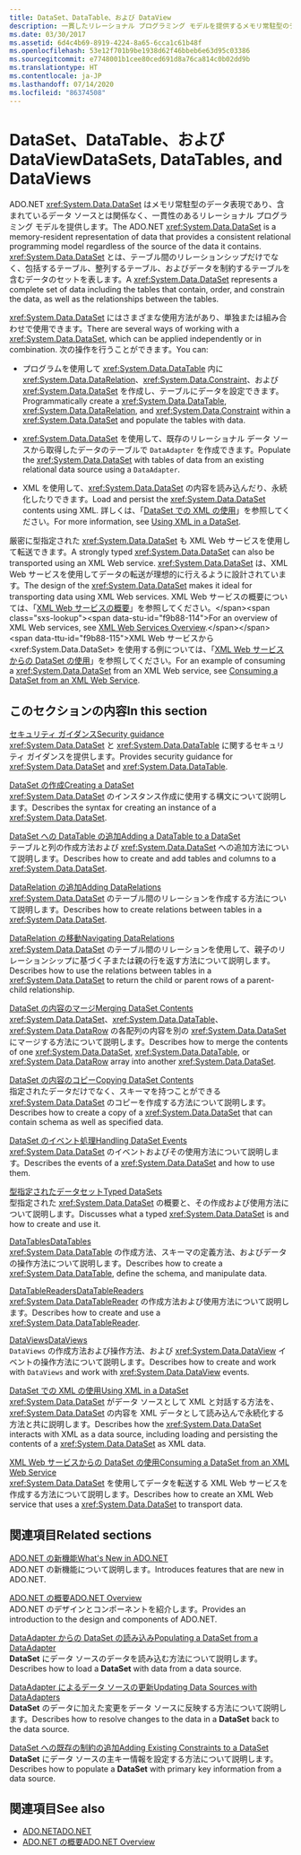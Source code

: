 ```yaml
---
title: DataSet、DataTable、および DataView
description: 一貫したリレーショナル プログラミング モデルを提供するメモリ常駐型のデータ表現である、ADO.NET の DataSet を使用するいくつかの方法を学習します。
ms.date: 03/30/2017
ms.assetid: 6d4c4b69-8919-4224-8a65-6cca1c61b48f
ms.openlocfilehash: 53e12f701b9be1938d62f46bbeb6e63d95c03386
ms.sourcegitcommit: e7748001b1cee80ced691d8a76ca814c0b02dd9b
ms.translationtype: HT
ms.contentlocale: ja-JP
ms.lasthandoff: 07/14/2020
ms.locfileid: "86374508"
---
```

# <a name="datasets-datatables-and-dataviews"></a><span data-ttu-id="f9b88-103">DataSet、DataTable、および DataView</span><span class="sxs-lookup"><span data-stu-id="f9b88-103">DataSets, DataTables, and DataViews</span></span>

<span data-ttu-id="f9b88-104">ADO.NET <xref:System.Data.DataSet> はメモリ常駐型のデータ表現であり、含まれているデータ ソースとは関係なく、一貫性のあるリレーショナル プログラミング モデルを提供します。</span><span class="sxs-lookup"><span data-stu-id="f9b88-104">The ADO.NET <xref:System.Data.DataSet> is a memory-resident representation of data that provides a consistent relational programming model regardless of the source of the data it contains.</span></span> <span data-ttu-id="f9b88-105"><xref:System.Data.DataSet> とは、テーブル間のリレーションシップだけでなく、包括するテーブル、整列するテーブル、およびデータを制約するテーブルを含むデータのセットを表します。</span><span class="sxs-lookup"><span data-stu-id="f9b88-105">A <xref:System.Data.DataSet> represents a complete set of data including the tables that contain, order, and constrain the data, as well as the relationships between the tables.</span></span>  
  
<span data-ttu-id="f9b88-106"><xref:System.Data.DataSet> にはさまざまな使用方法があり、単独または組み合わせで使用できます。</span><span class="sxs-lookup"><span data-stu-id="f9b88-106">There are several ways of working with a <xref:System.Data.DataSet>, which can be applied independently or in combination.</span></span> <span data-ttu-id="f9b88-107">次の操作を行うことができます。</span><span class="sxs-lookup"><span data-stu-id="f9b88-107">You can:</span></span>  
  
- <span data-ttu-id="f9b88-108">プログラムを使用して <xref:System.Data.DataTable> 内に <xref:System.Data.DataRelation>、<xref:System.Data.Constraint>、および <xref:System.Data.DataSet> を作成し、テーブルにデータを設定できます。</span><span class="sxs-lookup"><span data-stu-id="f9b88-108">Programmatically create a <xref:System.Data.DataTable>, <xref:System.Data.DataRelation>, and <xref:System.Data.Constraint> within a <xref:System.Data.DataSet> and populate the tables with data.</span></span>  
  
- <span data-ttu-id="f9b88-109"><xref:System.Data.DataSet> を使用して、既存のリレーショナル データ ソースから取得したデータのテーブルで `DataAdapter` を作成できます。</span><span class="sxs-lookup"><span data-stu-id="f9b88-109">Populate the <xref:System.Data.DataSet> with tables of data from an existing relational data source using a `DataAdapter`.</span></span>  
  
- <span data-ttu-id="f9b88-110">XML を使用して、<xref:System.Data.DataSet> の内容を読み込んだり、永続化したりできます。</span><span class="sxs-lookup"><span data-stu-id="f9b88-110">Load and persist the <xref:System.Data.DataSet> contents using XML.</span></span> <span data-ttu-id="f9b88-111">詳しくは、「[DataSet での XML の使用](using-xml-in-a-dataset.md)」を参照してください。</span><span class="sxs-lookup"><span data-stu-id="f9b88-111">For more information, see [Using XML in a DataSet](using-xml-in-a-dataset.md).</span></span>  
  
<span data-ttu-id="f9b88-112">厳密に型指定された <xref:System.Data.DataSet> も XML Web サービスを使用して転送できます。</span><span class="sxs-lookup"><span data-stu-id="f9b88-112">A strongly typed <xref:System.Data.DataSet> can also be transported using an XML Web service.</span></span> <span data-ttu-id="f9b88-113"><xref:System.Data.DataSet> は、XML Web サービスを使用してデータの転送が理想的に行えるように設計されています。</span><span class="sxs-lookup"><span data-stu-id="f9b88-113">The design of the <xref:System.Data.DataSet> makes it ideal for transporting data using XML Web services.</span></span> <span data-ttu-id="f9b88-114">XML Web サービスの概要については、「[XML Web サービスの概要](https://docs.microsoft.com/previous-versions/dotnet/netframework-4.0/w9fdtx28(v=vs.100))」を参照してください。</span><span class="sxs-lookup"><span data-stu-id="f9b88-114">For an overview of XML Web services, see [XML Web Services Overview](https://docs.microsoft.com/previous-versions/dotnet/netframework-4.0/w9fdtx28(v=vs.100)).</span></span> <span data-ttu-id="f9b88-115">XML Web サービスから <xref:System.Data.DataSet> を使用する例については、「[XML Web サービスからの DataSet の使用](consuming-a-dataset-from-an-xml-web-service.md)」を参照してください。</span><span class="sxs-lookup"><span data-stu-id="f9b88-115">For an example of consuming a <xref:System.Data.DataSet> from an XML Web service, see [Consuming a DataSet from an XML Web Service](consuming-a-dataset-from-an-xml-web-service.md).</span></span>  
  
## <a name="in-this-section"></a><span data-ttu-id="f9b88-116">このセクションの内容</span><span class="sxs-lookup"><span data-stu-id="f9b88-116">In this section</span></span>

 [<span data-ttu-id="f9b88-117">セキュリティ ガイダンス</span><span class="sxs-lookup"><span data-stu-id="f9b88-117">Security guidance</span></span>](security-guidance.md)  
 <span data-ttu-id="f9b88-118"><xref:System.Data.DataSet> と <xref:System.Data.DataTable> に関するセキュリティ ガイダンスを提供します。</span><span class="sxs-lookup"><span data-stu-id="f9b88-118">Provides security guidance for <xref:System.Data.DataSet> and <xref:System.Data.DataTable>.</span></span>

 [<span data-ttu-id="f9b88-119">DataSet の作成</span><span class="sxs-lookup"><span data-stu-id="f9b88-119">Creating a DataSet</span></span>](creating-a-dataset.md)  
 <span data-ttu-id="f9b88-120"><xref:System.Data.DataSet> のインスタンス作成に使用する構文について説明します。</span><span class="sxs-lookup"><span data-stu-id="f9b88-120">Describes the syntax for creating an instance of a <xref:System.Data.DataSet>.</span></span>  
  
 [<span data-ttu-id="f9b88-121">DataSet への DataTable の追加</span><span class="sxs-lookup"><span data-stu-id="f9b88-121">Adding a DataTable to a DataSet</span></span>](adding-a-datatable-to-a-dataset.md)  
 <span data-ttu-id="f9b88-122">テーブルと列の作成方法および <xref:System.Data.DataSet> への追加方法について説明します。</span><span class="sxs-lookup"><span data-stu-id="f9b88-122">Describes how to create and add tables and columns to a <xref:System.Data.DataSet>.</span></span>  
  
 [<span data-ttu-id="f9b88-123">DataRelation の追加</span><span class="sxs-lookup"><span data-stu-id="f9b88-123">Adding DataRelations</span></span>](adding-datarelations.md)  
 <span data-ttu-id="f9b88-124"><xref:System.Data.DataSet> のテーブル間のリレーションを作成する方法について説明します。</span><span class="sxs-lookup"><span data-stu-id="f9b88-124">Describes how to create relations between tables in a <xref:System.Data.DataSet>.</span></span>  
  
 [<span data-ttu-id="f9b88-125">DataRelation の移動</span><span class="sxs-lookup"><span data-stu-id="f9b88-125">Navigating DataRelations</span></span>](navigating-datarelations.md)  
 <span data-ttu-id="f9b88-126"><xref:System.Data.DataSet> のテーブル間のリレーションを使用して、親子のリレーションシップに基づく子または親の行を返す方法について説明します。</span><span class="sxs-lookup"><span data-stu-id="f9b88-126">Describes how to use the relations between tables in a <xref:System.Data.DataSet> to return the child or parent rows of a parent-child relationship.</span></span>  
  
 [<span data-ttu-id="f9b88-127">DataSet の内容のマージ</span><span class="sxs-lookup"><span data-stu-id="f9b88-127">Merging DataSet Contents</span></span>](merging-dataset-contents.md)  
 <span data-ttu-id="f9b88-128"><xref:System.Data.DataSet>、<xref:System.Data.DataTable>、<xref:System.Data.DataRow> の各配列の内容を別の <xref:System.Data.DataSet> にマージする方法について説明します。</span><span class="sxs-lookup"><span data-stu-id="f9b88-128">Describes how to merge the contents of one <xref:System.Data.DataSet>, <xref:System.Data.DataTable>, or <xref:System.Data.DataRow> array into another <xref:System.Data.DataSet>.</span></span>  
  
 [<span data-ttu-id="f9b88-129">DataSet の内容のコピー</span><span class="sxs-lookup"><span data-stu-id="f9b88-129">Copying DataSet Contents</span></span>](copying-dataset-contents.md)  
 <span data-ttu-id="f9b88-130">指定されたデータだけでなく、スキーマを持つことができる <xref:System.Data.DataSet> のコピーを作成する方法について説明します。</span><span class="sxs-lookup"><span data-stu-id="f9b88-130">Describes how to create a copy of a <xref:System.Data.DataSet> that can contain schema as well as specified data.</span></span>  
  
 [<span data-ttu-id="f9b88-131">DataSet のイベント処理</span><span class="sxs-lookup"><span data-stu-id="f9b88-131">Handling DataSet Events</span></span>](handling-dataset-events.md)  
 <span data-ttu-id="f9b88-132"><xref:System.Data.DataSet> のイベントおよびその使用方法について説明します。</span><span class="sxs-lookup"><span data-stu-id="f9b88-132">Describes the events of a <xref:System.Data.DataSet> and how to use them.</span></span>  
  
 [<span data-ttu-id="f9b88-133">型指定されたデータセット</span><span class="sxs-lookup"><span data-stu-id="f9b88-133">Typed DataSets</span></span>](typed-datasets.md)  
 <span data-ttu-id="f9b88-134">型指定された <xref:System.Data.DataSet> の概要と、その作成および使用方法について説明します。</span><span class="sxs-lookup"><span data-stu-id="f9b88-134">Discusses what a typed <xref:System.Data.DataSet> is and how to create and use it.</span></span>  
  
 [<span data-ttu-id="f9b88-135">DataTables</span><span class="sxs-lookup"><span data-stu-id="f9b88-135">DataTables</span></span>](datatables.md)  
 <span data-ttu-id="f9b88-136"><xref:System.Data.DataTable> の作成方法、スキーマの定義方法、およびデータの操作方法について説明します。</span><span class="sxs-lookup"><span data-stu-id="f9b88-136">Describes how to create a <xref:System.Data.DataTable>, define the schema, and manipulate data.</span></span>  
  
 [<span data-ttu-id="f9b88-137">DataTableReaders</span><span class="sxs-lookup"><span data-stu-id="f9b88-137">DataTableReaders</span></span>](datatablereaders.md)  
 <span data-ttu-id="f9b88-138"><xref:System.Data.DataTableReader> の作成方法および使用方法について説明します。</span><span class="sxs-lookup"><span data-stu-id="f9b88-138">Describes how to create and use a <xref:System.Data.DataTableReader>.</span></span>  
  
 [<span data-ttu-id="f9b88-139">DataViews</span><span class="sxs-lookup"><span data-stu-id="f9b88-139">DataViews</span></span>](dataviews.md)  
 <span data-ttu-id="f9b88-140">`DataViews` の作成方法および操作方法、および <xref:System.Data.DataView> イベントの操作方法について説明します。</span><span class="sxs-lookup"><span data-stu-id="f9b88-140">Describes how to create and work with `DataViews` and work with <xref:System.Data.DataView> events.</span></span>  
  
 [<span data-ttu-id="f9b88-141">DataSet での XML の使用</span><span class="sxs-lookup"><span data-stu-id="f9b88-141">Using XML in a DataSet</span></span>](using-xml-in-a-dataset.md)  
 <span data-ttu-id="f9b88-142"><xref:System.Data.DataSet> がデータ ソースとして XML と対話する方法を、<xref:System.Data.DataSet> の内容を XML データとして読み込んで永続化する方法と共に説明します。</span><span class="sxs-lookup"><span data-stu-id="f9b88-142">Describes how the <xref:System.Data.DataSet> interacts with XML as a data source, including loading and persisting the contents of a <xref:System.Data.DataSet> as XML data.</span></span>  
  
 [<span data-ttu-id="f9b88-143">XML Web サービスからの DataSet の使用</span><span class="sxs-lookup"><span data-stu-id="f9b88-143">Consuming a DataSet from an XML Web Service</span></span>](consuming-a-dataset-from-an-xml-web-service.md)  
 <span data-ttu-id="f9b88-144"><xref:System.Data.DataSet> を使用してデータを転送する XML Web サービスを作成する方法について説明します。</span><span class="sxs-lookup"><span data-stu-id="f9b88-144">Describes how to create an XML Web service that uses a <xref:System.Data.DataSet> to transport data.</span></span>  
  
## <a name="related-sections"></a><span data-ttu-id="f9b88-145">関連項目</span><span class="sxs-lookup"><span data-stu-id="f9b88-145">Related sections</span></span>

 [<span data-ttu-id="f9b88-146">ADO.NET の新機能</span><span class="sxs-lookup"><span data-stu-id="f9b88-146">What's New in ADO.NET</span></span>](../whats-new.md)  
 <span data-ttu-id="f9b88-147">ADO.NET の新機能について説明します。</span><span class="sxs-lookup"><span data-stu-id="f9b88-147">Introduces features that are new in ADO.NET.</span></span>  
  
 [<span data-ttu-id="f9b88-148">ADO.NET の概要</span><span class="sxs-lookup"><span data-stu-id="f9b88-148">ADO.NET Overview</span></span>](../ado-net-overview.md)  
 <span data-ttu-id="f9b88-149">ADO.NET のデザインとコンポーネントを紹介します。</span><span class="sxs-lookup"><span data-stu-id="f9b88-149">Provides an introduction to the design and components of ADO.NET.</span></span>  
  
 [<span data-ttu-id="f9b88-150">DataAdapter からの DataSet の読み込み</span><span class="sxs-lookup"><span data-stu-id="f9b88-150">Populating a DataSet from a DataAdapter</span></span>](../populating-a-dataset-from-a-dataadapter.md)  
 <span data-ttu-id="f9b88-151">**DataSet** にデータ ソースのデータを読み込む方法について説明します。</span><span class="sxs-lookup"><span data-stu-id="f9b88-151">Describes how to load a **DataSet** with data from a data source.</span></span>  
  
 [<span data-ttu-id="f9b88-152">DataAdapter によるデータ ソースの更新</span><span class="sxs-lookup"><span data-stu-id="f9b88-152">Updating Data Sources with DataAdapters</span></span>](../updating-data-sources-with-dataadapters.md)  
 <span data-ttu-id="f9b88-153">**DataSet** のデータに加えた変更をデータ ソースに反映する方法について説明します。</span><span class="sxs-lookup"><span data-stu-id="f9b88-153">Describes how to resolve changes to the data in a **DataSet** back to the data source.</span></span>  
  
 [<span data-ttu-id="f9b88-154">DataSet への既存の制約の追加</span><span class="sxs-lookup"><span data-stu-id="f9b88-154">Adding Existing Constraints to a DataSet</span></span>](../adding-existing-constraints-to-a-dataset.md)  
 <span data-ttu-id="f9b88-155">**DataSet** にデータ ソースの主キー情報を設定する方法について説明します。</span><span class="sxs-lookup"><span data-stu-id="f9b88-155">Describes how to populate a **DataSet** with primary key information from a data source.</span></span>  
  
## <a name="see-also"></a><span data-ttu-id="f9b88-156">関連項目</span><span class="sxs-lookup"><span data-stu-id="f9b88-156">See also</span></span>

- [<span data-ttu-id="f9b88-157">ADO.NET</span><span class="sxs-lookup"><span data-stu-id="f9b88-157">ADO.NET</span></span>](../index.md)
- [<span data-ttu-id="f9b88-158">ADO.NET の概要</span><span class="sxs-lookup"><span data-stu-id="f9b88-158">ADO.NET Overview</span></span>](../ado-net-overview.md)
